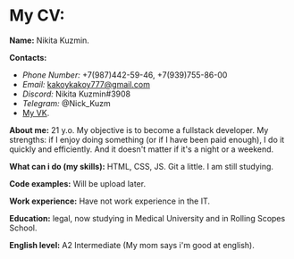 # My CV:

**Name:** Nikita Kuzmin.

**Contacts:** 

* *Phone Number:* +7(987)442-59-46, +7(939)755-86-00
* *Email:* kakoykakoy777@gmail.com 
* *Discord:* Nikita Kuzmin#3908
* *Telegram:* @Nick_Kuzm  
*  [My VK](vk.com/nikita_kuzmin_163).

**About me:** 21 y.o. My objective is to become a fullstack developer. My strengths: if I enjoy doing something (or if I have been paid enough), I do it quickly and efficiently. Аnd it doesn't matter if it's a night or a weekend.  

**What can i do (my skills):** HTML, CSS, JS. Git a little. I am still studying. 

**Code examples:** Will be upload later. 

**Work experience:** Have not work experience in the IT.

**Education:** legal, now studying in Medical University and in Rolling Scopes School.

**English level:** A2 Intermediate (My mom says i'm good at english).
